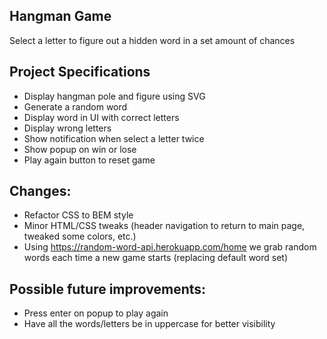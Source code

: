 ## Hangman Game

Select a letter to figure out a hidden word in a set amount of chances

## Project Specifications

- Display hangman pole and figure using SVG
- Generate a random word
- Display word in UI with correct letters
- Display wrong letters
- Show notification when select a letter twice
- Show popup on win or lose
- Play again button to reset game

## Changes:
- Refactor CSS to BEM style
- Minor HTML/CSS tweaks (header navigation to return to main page, tweaked some colors, etc.)
- Using https://random-word-api.herokuapp.com/home we grab random words each time a new game starts (replacing default word set)


## Possible future improvements:
- Press enter on popup to play again
- Have all the words/letters be in uppercase for better visibility
